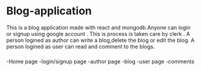# Blog-application
This is a blog application made with react and mongodb.Anyone can login or signup using google account . This is process is taken care by clerk . A person logined as author can write a blog,delete the blog or edit the blog.  A person logined as user can read and comment to the blogs. 
###
-Home page
-login/signup page
-author page
-blog
-user page
-comments
